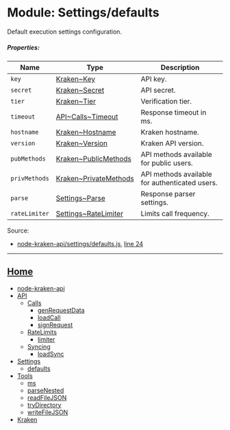 Module: Settings/defaults
=========================

Default execution settings configuration.

##### Properties:

| Name | Type | Description |
| --- | --- | --- |
| `key` | [Kraken~Key](https://github.com/jpcx/node-kraken-api/blob/develop/docs/namespaces/Kraken.md#~Key) | API key. |
| `secret` | [Kraken~Secret](https://github.com/jpcx/node-kraken-api/blob/develop/docs/namespaces/Kraken.md#~Secret) | API secret. |
| `tier` | [Kraken~Tier](https://github.com/jpcx/node-kraken-api/blob/develop/docs/namespaces/Kraken.md#~Tier) | Verification tier. |
| `timeout` | [API\~Calls~Timeout](https://github.com/jpcx/node-kraken-api/blob/develop/docs/namespaces/API/Calls.md#~Timeout) | Response timeout in ms. |
| `hostname` | [Kraken~Hostname](https://github.com/jpcx/node-kraken-api/blob/develop/docs/namespaces/Kraken.md#~Hostname) | Kraken hostname. |
| `version` | [Kraken~Version](https://github.com/jpcx/node-kraken-api/blob/develop/docs/namespaces/Kraken.md#~Version) | Kraken API version. |
| `pubMethods` | [Kraken~PublicMethods](https://github.com/jpcx/node-kraken-api/blob/develop/docs/namespaces/Kraken.md#~PublicMethods) | API methods available for public users. |
| `privMethods` | [Kraken~PrivateMethods](https://github.com/jpcx/node-kraken-api/blob/develop/docs/namespaces/Kraken.md#~PrivateMethods) | API methods available for authenticated users. |
| `parse` | [Settings~Parse](https://github.com/jpcx/node-kraken-api/blob/develop/docs/namespaces/Settings.md#~Parse) | Response parser settings. |
| `rateLimiter` | [Settings~RateLimiter](https://github.com/jpcx/node-kraken-api/blob/develop/docs/namespaces/Settings.md#~RateLimiter) | Limits call frequency. |


Source:

*   [node-kraken-api/settings/defaults.js](https://github.com/jpcx/node-kraken-api/blob/develop/settings/defaults.js), [line 24](https://github.com/jpcx/node-kraken-api/blob/develop/settings/defaults.js#L24)

<hr>

## [Home](https://github.com/jpcx/node-kraken-api/blob/develop/README.md)
  + [node-kraken-api](https://github.com/jpcx/node-kraken-api/blob/develop/docs/modules/node-kraken-api.md)
  + [API](https://github.com/jpcx/node-kraken-api/blob/develop/docs/namespaces/API.md)
    + [Calls](https://github.com/jpcx/node-kraken-api/blob/develop/docs/namespaces/API/Calls.md)
      + [genRequestData](https://github.com/jpcx/node-kraken-api/blob/develop/docs/modules/API/Calls/genRequestData.md)
      + [loadCall](https://github.com/jpcx/node-kraken-api/blob/develop/docs/modules/API/Calls/loadCall.md)
      + [signRequest](https://github.com/jpcx/node-kraken-api/blob/develop/docs/modules/API/Calls/signRequest.md)
    + [RateLimits](https://github.com/jpcx/node-kraken-api/blob/develop/docs/namespaces/API/RateLimits.md)
      + [limiter](https://github.com/jpcx/node-kraken-api/blob/develop/docs/modules/API/RateLimits/limiter.md)
    + [Syncing](https://github.com/jpcx/node-kraken-api/blob/develop/docs/namespaces/API/Syncing.md)
      + [loadSync](https://github.com/jpcx/node-kraken-api/blob/develop/docs/modules/API/Syncing/loadSync.md)
  + [Settings](https://github.com/jpcx/node-kraken-api/blob/develop/docs/namespaces/Settings.md)
    + [defaults](https://github.com/jpcx/node-kraken-api/blob/develop/docs/modules/Settings/defaults.md)
  + [Tools](https://github.com/jpcx/node-kraken-api/blob/develop/docs/namespaces/Tools.md)
    + [ms](https://github.com/jpcx/node-kraken-api/blob/develop/docs/modules/Tools/ms.md)
    + [parseNested](https://github.com/jpcx/node-kraken-api/blob/develop/docs/modules/Tools/parseNested.md)
    + [readFileJSON](https://github.com/jpcx/node-kraken-api/blob/develop/docs/modules/Tools/readFileJSON.md)
    + [tryDirectory](https://github.com/jpcx/node-kraken-api/blob/develop/docs/modules/Tools/tryDirectory.md)
    + [writeFileJSON](https://github.com/jpcx/node-kraken-api/blob/develop/docs/modules/Tools/writeFileJSON.md)
  + [Kraken](https://github.com/jpcx/node-kraken-api/blob/develop/docs/namespaces/Kraken.md)